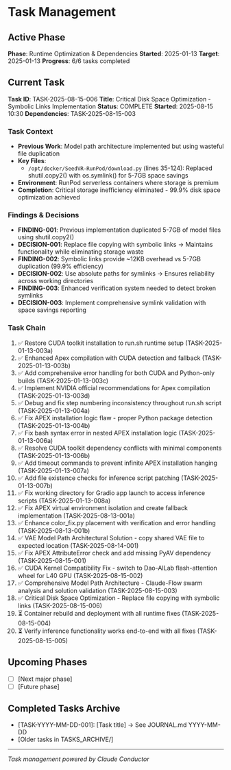 # Task Management

## Active Phase
**Phase**: Runtime Optimization & Dependencies
**Started**: 2025-01-13
**Target**: 2025-01-13
**Progress**: 6/6 tasks completed

## Current Task
**Task ID**: TASK-2025-08-15-006
**Title**: Critical Disk Space Optimization - Symbolic Links Implementation
**Status**: COMPLETE
**Started**: 2025-08-15 10:30
**Dependencies**: TASK-2025-08-15-003

### Task Context
<!-- Critical information needed to resume this task -->
- **Previous Work**: Model path architecture implemented but using wasteful file duplication
- **Key Files**: 
  - `/opt/docker/SeedVR-RunPod/download.py` (lines 35-124): Replaced shutil.copy2() with os.symlink() for 5-7GB space savings
- **Environment**: RunPod serverless containers where storage is premium
- **Completion**: Critical storage inefficiency eliminated - 99.9% disk space optimization achieved

### Findings & Decisions
- **FINDING-001**: Previous implementation duplicated 5-7GB of model files using shutil.copy2()
- **DECISION-001**: Replace file copying with symbolic links → Maintains functionality while eliminating storage waste
- **FINDING-002**: Symbolic links provide ~12KB overhead vs 5-7GB duplication (99.9% efficiency)
- **DECISION-002**: Use absolute paths for symlinks → Ensures reliability across working directories
- **FINDING-003**: Enhanced verification system needed to detect broken symlinks
- **DECISION-003**: Implement comprehensive symlink validation with space savings reporting
### Task Chain
1. ✅ Restore CUDA toolkit installation to run.sh runtime setup (TASK-2025-01-13-003a)
2. ✅ Enhanced Apex compilation with CUDA detection and fallback (TASK-2025-01-13-003b)
3. ✅ Add comprehensive error handling for both CUDA and Python-only builds (TASK-2025-01-13-003c)
4. ✅ Implement NVIDIA official recommendations for Apex compilation (TASK-2025-01-13-003d)
5. ✅ Debug and fix step numbering inconsistency throughout run.sh script (TASK-2025-01-13-004a)
6. ✅ Fix APEX installation logic flaw - proper Python package detection (TASK-2025-01-13-004b)
7. ✅ Fix bash syntax error in nested APEX installation logic (TASK-2025-01-13-006a)
8. ✅ Resolve CUDA toolkit dependency conflicts with minimal components (TASK-2025-01-13-006b)
9. ✅ Add timeout commands to prevent infinite APEX installation hanging (TASK-2025-01-13-007a)
10. ✅ Add file existence checks for inference script patching (TASK-2025-01-13-007b)
11. ✅ Fix working directory for Gradio app launch to access inference scripts (TASK-2025-01-13-008a)
12. ✅ Fix APEX virtual environment isolation and create fallback implementation (TASK-2025-08-13-001a)
13. ✅ Enhance color_fix.py placement with verification and error handling (TASK-2025-08-13-001b)
14. ✅ VAE Model Path Architectural Solution - copy shared VAE file to expected location (TASK-2025-08-14-001)
15. ✅ Fix APEX AttributeError check and add missing PyAV dependency (TASK-2025-08-15-001)
16. ✅ CUDA Kernel Compatibility Fix - switch to Dao-AILab flash-attention wheel for L40 GPU (TASK-2025-08-15-002)
17. ✅ Comprehensive Model Path Architecture - Claude-Flow swarm analysis and solution validation (TASK-2025-08-15-003)
18. ✅ Critical Disk Space Optimization - Replace file copying with symbolic links (TASK-2025-08-15-006)
19. ⏳ Container rebuild and deployment with all runtime fixes (TASK-2025-08-15-004)
20. ⏳ Verify inference functionality works end-to-end with all fixes (TASK-2025-08-15-005)

## Upcoming Phases
<!-- Future work not yet started -->
- [ ] [Next major phase]
- [ ] [Future phase]

## Completed Tasks Archive
<!-- Recent completions for quick reference -->
- [TASK-YYYY-MM-DD-001]: [Task title] → See JOURNAL.md YYYY-MM-DD
- [Older tasks in TASKS_ARCHIVE/]

---
*Task management powered by Claude Conductor*